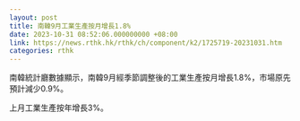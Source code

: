 ```yaml
---
layout: post
title: 南韓9月工業生產按月增長1.8%
date: 2023-10-31 08:52:06.000000000 +08:00
link: https://news.rthk.hk/rthk/ch/component/k2/1725719-20231031.htm
categories: rthk
---
```


南韓統計廳數據顯示，南韓9月經季節調整後的工業生產按月增長1.8%，市場原先預計減少0.9%。

上月工業生產按年增長3%。

